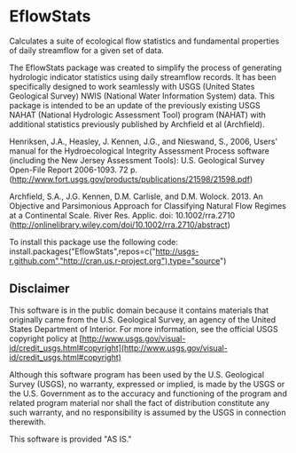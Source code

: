 EflowStats
===========

Calculates a suite of ecological flow statistics and fundamental properties of daily streamflow for a given set of data. 

The EflowStats package was created to simplify the process of generating hydrologic indicator statistics using daily streamflow records. It has been specifically designed to work seamlessly with USGS (United States Geological Survey) NWIS (National Water Information System) data. This package is intended to be an update of the previously existing USGS NAHAT (National Hydrologic Assessment Tool) program (NAHAT) with additional statistics previously published by Archfield et al (Archfield).

Henriksen, J.A., Heasley, J. Kennen, J.G., and Nieswand, S., 2006, Users' manual for the Hydroecological Integrity Assessment Process software (including the New Jersey Assessment Tools): U.S. Geological Survey Open-File Report 2006-1093. 72 p. (http://www.fort.usgs.gov/products/publications/21598/21598.pdf) 

Archfield, S.A., J.G. Kennen, D.M. Carlisle, and D.M. Wolock. 2013. An Objective and Parsimonious Approach for Classifying Natural Flow Regimes at a Continental Scale. River Res. Applic. doi: 10.1002/rra.2710 (http://onlinelibrary.wiley.com/doi/10.1002/rra.2710/abstract)

To install this package use the following code:
install.packages("EflowStats",repos=c("http://usgs-r.github.com","http://cran.us.r-project.org"),type="source")

Disclaimer
----------
This software is in the public domain because it contains materials that originally came from the U.S. Geological Survey, an agency of the United States Department of Interior. For more information, see the official USGS copyright policy at [http://www.usgs.gov/visual-id/credit_usgs.html#copyright](http://www.usgs.gov/visual-id/credit_usgs.html#copyright)


Although this software program has been used by the U.S. Geological Survey (USGS), no warranty, expressed or implied, is made by the USGS or the U.S. Government as to the accuracy and functioning of the program and related program material nor shall the fact of distribution constitute any such warranty, and no responsibility is assumed by the USGS in connection therewith.

This software is provided "AS IS."